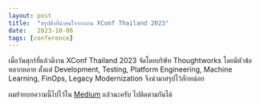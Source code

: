 ```yaml
---
layout: post
title:  "สรุปสิ่งที่น่าสนใจจากงาน XConf Thailand 2023"
date:   2023-10-06
tags: [conference]
---
```


เมื่อวันศุกร์ที่แล้วมีงาน XConf Thailand 2023 จัดโดยบริษัท Thoughtworks โดยมีหัวข้อหลากหลาย ตั้งแต่ Development, Testing, Platform Engineering, Machine Learning, FinOps, Legacy Modernization จึงนำมาสรุปไว้สักหน่อย

ผมย้ายบทความนี้ไปไว้ใน [Medium](https://medium.com/nontechcompany/xconf-thailand-2023-summary-df72279e26d9) แล้วนะครับ ไปติดตามกันได้